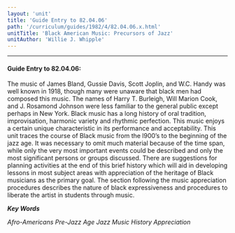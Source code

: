 ```yaml
---
layout: 'unit'
title: 'Guide Entry to 82.04.06'
path: '/curriculum/guides/1982/4/82.04.06.x.html'
unitTitle: 'Black American Music: Precursors of Jazz'
unitAuthor: 'Willie J. Whipple'
---
```


<body>
<hr/>
 <h4>
  Guide Entry to 82.04.06:
 </h4>
 The music of James Bland, Gussie Davis, Scott Joplin, and W.C. Handy was well known in 1918, though many were unaware that black men had composed this music.  The names of Harry T. Burleigh, Will Marion Cook, and J. Rosamond Johnson were less familiar to the general public except perhaps in New York.  Black music has a long history of oral tradition, improvisation, harmonic variety and rhythmic perfection. This music enjoys a certain unique characteristic in its performance and acceptability.  This unit traces the course of Black music from the l900’s to the beginning of the jazz age.  It was necessary to omit much material because of the time span, while only the very most important events could be described and only the most significant persons or groups discussed.  There are suggestions for planning activities at the end of this brief history which will aid in developing lessons in most subject areas with appreciation of the heritage of Black musicians as the primary goal.  The section following the music appreciation procedures describes the nature of black expressiveness and procedures to liberate the artist in students through music.
<p>
  <b>
   <i>
    Key Words
   </i>
  </b>
  <br/>
 </p>
 <p>
  <i>
   Afro-Americans Pre-Jazz Age Jazz Music History Appreciation
  </i>
 </p>

</body>
